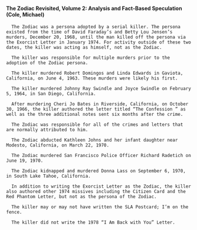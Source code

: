 #### The Zodiac Revisited, Volume 2: Analysis and Fact-Based Speculation (Cole, Michael)
      The Zodiac was a persona adopted by a serial killer. The persona existed from the time of David Faraday’s and Betty Lou Jensen’s murders, December 20, 1968, until the man killed off the persona via the Exorcist Letter in January 1974. For activity outside of these two dates, the killer was acting as himself, not as the Zodiac.

      The killer was responsible for multiple murders prior to the adoption of the Zodiac persona.

      The killer murdered Robert Domingos and Linda Edwards in Gaviota, California, on June 4, 1963. These murders were likely his first.

      The killer murdered Johnny Ray Swindle and Joyce Swindle on February 5, 1964, in San Diego, California.

      After murdering Cheri Jo Bates in Riverside, California, on October 30, 1966, the killer authored the letter titled “The Confession ” as well as the three additional notes sent six months after the crime.

      The Zodiac was responsible for all of the crimes and letters that are normally attributed to him.

      The Zodiac abducted Kathleen Johns and her infant daughter near Modesto, California, on March 22, 1970.

      The Zodiac murdered San Francisco Police Officer Richard Radetich on June 19, 1970.

      The Zodiac kidnapped and murdered Donna Lass on September 6, 1970, in South Lake Tahoe, California.

      In addition to writing the Exorcist Letter as the Zodiac, the killer also authored other 1974 missives including the Citizen Card and the Red Phantom Letter, but not as the persona of the Zodiac.

      The killer may or may not have written the SLA Postcard; I’m on the fence.

      The killer did not write the 1978 “I Am Back with You” Letter.

